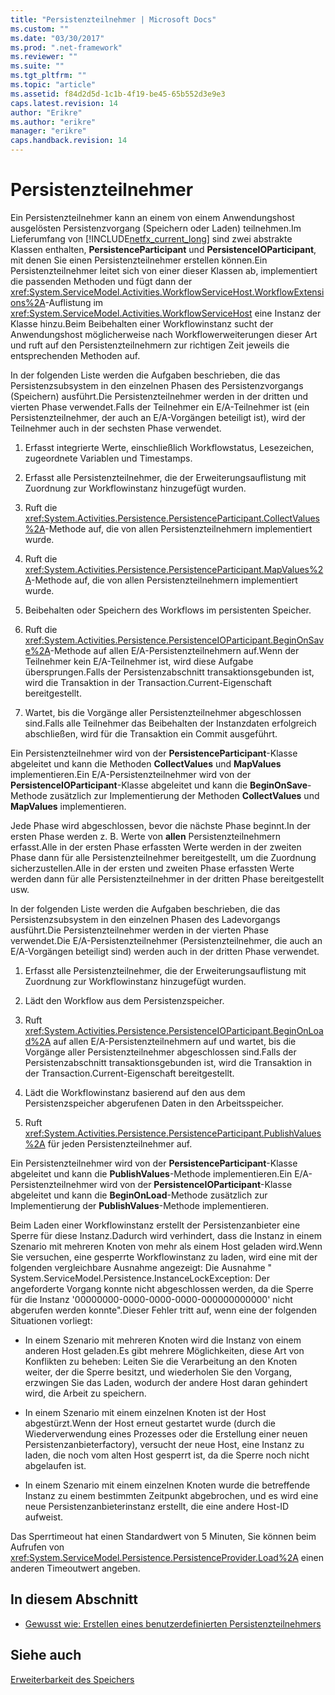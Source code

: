 ```yaml
---
title: "Persistenzteilnehmer | Microsoft Docs"
ms.custom: ""
ms.date: "03/30/2017"
ms.prod: ".net-framework"
ms.reviewer: ""
ms.suite: ""
ms.tgt_pltfrm: ""
ms.topic: "article"
ms.assetid: f84d2d5d-1c1b-4f19-be45-65b552d3e9e3
caps.latest.revision: 14
author: "Erikre"
ms.author: "erikre"
manager: "erikre"
caps.handback.revision: 14
---
```

# Persistenzteilnehmer
Ein Persistenzteilnehmer kann an einem von einem Anwendungshost ausgelösten Persistenzvorgang \(Speichern oder Laden\) teilnehmen.Im Lieferumfang von [!INCLUDE[netfx_current_long](../../../includes/netfx-current-long-md.md)] sind zwei abstrakte Klassen enthalten, **PersistenceParticipant** und **PersistenceIOParticipant**, mit denen Sie einen Persistenzteilnehmer erstellen können.Ein Persistenzteilnehmer leitet sich von einer dieser Klassen ab, implementiert die passenden Methoden und fügt dann der <xref:System.ServiceModel.Activities.WorkflowServiceHost.WorkflowExtensions%2A>\-Auflistung im <xref:System.ServiceModel.Activities.WorkflowServiceHost> eine Instanz der Klasse hinzu.Beim Beibehalten einer Workflowinstanz sucht der Anwendungshost möglicherweise nach Workflowerweiterungen dieser Art und ruft auf den Persistenzteilnehmern zur richtigen Zeit jeweils die entsprechenden Methoden auf.  
  
 In der folgenden Liste werden die Aufgaben beschrieben, die das Persistenzsubsystem in den einzelnen Phasen des Persistenzvorgangs \(Speichern\) ausführt.Die Persistenzteilnehmer werden in der dritten und vierten Phase verwendet.Falls der Teilnehmer ein E\/A\-Teilnehmer ist \(ein Persistenzteilnehmer, der auch an E\/A\-Vorgängen beteiligt ist\), wird der Teilnehmer auch in der sechsten Phase verwendet.  
  
1.  Erfasst integrierte Werte, einschließlich Workflowstatus, Lesezeichen, zugeordnete Variablen und Timestamps.  
  
2.  Erfasst alle Persistenzteilnehmer, die der Erweiterungsauflistung mit Zuordnung zur Workflowinstanz hinzugefügt wurden.  
  
3.  Ruft die <xref:System.Activities.Persistence.PersistenceParticipant.CollectValues%2A>\-Methode auf, die von allen Persistenzteilnehmern implementiert wurde.  
  
4.  Ruft die <xref:System.Activities.Persistence.PersistenceParticipant.MapValues%2A>\-Methode auf, die von allen Persistenzteilnehmern implementiert wurde.  
  
5.  Beibehalten oder Speichern des Workflows im persistenten Speicher.  
  
6.  Ruft die <xref:System.Activities.Persistence.PersistenceIOParticipant.BeginOnSave%2A>\-Methode auf allen E\/A\-Persistenzteilnehmern auf.Wenn der Teilnehmer kein E\/A\-Teilnehmer ist, wird diese Aufgabe übersprungen.Falls der Persistenzabschnitt transaktionsgebunden ist, wird die Transaktion in der Transaction.Current\-Eigenschaft bereitgestellt.  
  
7.  Wartet, bis die Vorgänge aller Persistenzteilnehmer abgeschlossen sind.Falls alle Teilnehmer das Beibehalten der Instanzdaten erfolgreich abschließen, wird für die Transaktion ein Commit ausgeführt.  
  
 Ein Persistenzteilnehmer wird von der **PersistenceParticipant**\-Klasse abgeleitet und kann die Methoden **CollectValues** und **MapValues** implementieren.Ein E\/A\-Persistenzteilnehmer wird von der **PersistenceIOParticipant**\-Klasse abgeleitet und kann die **BeginOnSave**\-Methode zusätzlich zur Implementierung der Methoden **CollectValues** und **MapValues** implementieren.  
  
 Jede Phase wird abgeschlossen, bevor die nächste Phase beginnt.In der ersten Phase werden z. B. Werte von **allen** Persistenzteilnehmern erfasst.Alle in der ersten Phase erfassten Werte werden in der zweiten Phase dann für alle Persistenzteilnehmer bereitgestellt, um die Zuordnung sicherzustellen.Alle in der ersten und zweiten Phase erfassten Werte werden dann für alle Persistenzteilnehmer in der dritten Phase bereitgestellt usw.  
  
 In der folgenden Liste werden die Aufgaben beschrieben, die das Persistenzsubsystem in den einzelnen Phasen des Ladevorgangs ausführt.Die Persistenzteilnehmer werden in der vierten Phase verwendet.Die E\/A\-Persistenzteilnehmer \(Persistenzteilnehmer, die auch an E\/A\-Vorgängen beteiligt sind\) werden auch in der dritten Phase verwendet.  
  
1.  Erfasst alle Persistenzteilnehmer, die der Erweiterungsauflistung mit Zuordnung zur Workflowinstanz hinzugefügt wurden.  
  
2.  Lädt den Workflow aus dem Persistenzspeicher.  
  
3.  Ruft <xref:System.Activities.Persistence.PersistenceIOParticipant.BeginOnLoad%2A> auf allen E\/A\-Persistenzteilnehmern auf und wartet, bis die Vorgänge aller Persistenzteilnehmer abgeschlossen sind.Falls der Persistenzabschnitt transaktionsgebunden ist, wird die Transaktion in der Transaction.Current\-Eigenschaft bereitgestellt.  
  
4.  Lädt die Workflowinstanz basierend auf den aus dem Persistenzspeicher abgerufenen Daten in den Arbeitsspeicher.  
  
5.  Ruft <xref:System.Activities.Persistence.PersistenceParticipant.PublishValues%2A> für jeden Persistenzteilnehmer auf.  
  
 Ein Persistenzteilnehmer wird von der **PersistenceParticipant**\-Klasse abgeleitet und kann die **PublishValues**\-Methode implementieren.Ein E\/A\-Persistenzteilnehmer wird von der **PersistenceIOParticipant**\-Klasse abgeleitet und kann die **BeginOnLoad**\-Methode zusätzlich zur Implementierung der **PublishValues**\-Methode implementieren.  
  
 Beim Laden einer Workflowinstanz erstellt der Persistenzanbieter eine Sperre für diese Instanz.Dadurch wird verhindert, dass die Instanz in einem Szenario mit mehreren Knoten von mehr als einem Host geladen wird.Wenn Sie versuchen, eine gesperrte Workflowinstanz zu laden, wird eine mit der folgenden vergleichbare Ausnahme angezeigt: Die Ausnahme " System.ServiceModel.Persistence.InstanceLockException: Der angeforderte Vorgang konnte nicht abgeschlossen werden, da die Sperre für die Instanz '00000000\-0000\-0000\-0000\-000000000000' nicht abgerufen werden konnte".Dieser Fehler tritt auf, wenn eine der folgenden Situationen vorliegt:  
  
-   In einem Szenario mit mehreren Knoten wird die Instanz von einem anderen Host geladen.Es gibt mehrere Möglichkeiten, diese Art von Konflikten zu beheben: Leiten Sie die Verarbeitung an den Knoten weiter, der die Sperre besitzt, und wiederholen Sie den Vorgang, erzwingen Sie das Laden, wodurch der andere Host daran gehindert wird, die Arbeit zu speichern.  
  
-   In einem Szenario mit einem einzelnen Knoten ist der Host abgestürzt.Wenn der Host erneut gestartet wurde \(durch die Wiederverwendung eines Prozesses oder die Erstellung einer neuen Persistenzanbieterfactory\), versucht der neue Host, eine Instanz zu laden, die noch vom alten Host gesperrt ist, da die Sperre noch nicht abgelaufen ist.  
  
-   In einem Szenario mit einem einzelnen Knoten wurde die betreffende Instanz zu einem bestimmten Zeitpunkt abgebrochen, und es wird eine neue Persistenzanbieterinstanz erstellt, die eine andere Host\-ID aufweist.  
  
 Das Sperrtimeout hat einen Standardwert von 5 Minuten, Sie können beim Aufrufen von <xref:System.ServiceModel.Persistence.PersistenceProvider.Load%2A> einen anderen Timeoutwert angeben.  
  
## In diesem Abschnitt  
  
-   [Gewusst wie: Erstellen eines benutzerdefinierten Persistenzteilnehmers](../../../docs/framework/windows-workflow-foundation//how-to-create-a-custom-persistence-participant.md)  
  
## Siehe auch  
 [Erweiterbarkeit des Speichers](../../../docs/framework/windows-workflow-foundation//store-extensibility.md)
